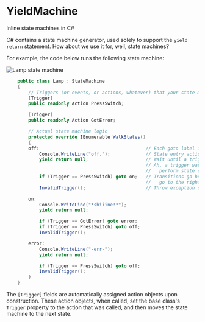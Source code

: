 YieldMachine
============
Inline state machines in C#


C# contains a state machine generator, used solely to support the `yield return` statement. How about we use it for, well, state machines?

For example, the code below runs the following state machine:

![Lamp state machine](https://chart.googleapis.com/chart?chl=+digraph+lamp+%7B%0D%0A+++++off+-%3E+on+%5Blabel%3DPressSwitch%2C+fontsize%3D8%5D%0D%0A+++++on+-%3E+off+%5Blabel%3DPressSwitch%2C+fontsize%3D8%5D%0D%0A+++++on+-%3E+error+%5Blabel%3DGotError%2C+fontsize%3D8%5D%0D%0A+++++error+-%3E+off+%5Blabel%3DPressSwitch%2C+fontsize%3D8%5D%0D%0A+%7D%0D%0A++++++++&cht=gv)

```C#
    public class Lamp : StateMachine
    {
        // Triggers (or events, or actions, whatever) that your state machine understands.
        [Trigger]
        public readonly Action PressSwitch;

        [Trigger]
        public readonly Action GotError;

        // Actual state machine logic
        protected override IEnumerable WalkStates()
        {
        off:                                       // Each goto label is a state
            Console.WriteLine("off.");             // State entry actions
            yield return null;                     // Wait until a trigger is called
                                                   // Ah, a trigger was called! 
                                                   //   perform state exit actions (none, in this case)
            if (Trigger == PressSwitch) goto on;   // Transitions go here: depending on the trigger that was called,
                                                   //   go to the right state
            InvalidTrigger();                      // Throw exception on invalid trigger

        on:
            Console.WriteLine("*shiiine!*");
            yield return null;

            if (Trigger == GotError) goto error;
            if (Trigger == PressSwitch) goto off;
            InvalidTrigger();

        error:
            Console.WriteLine("-err-");
            yield return null;

            if (Trigger == PressSwitch) goto off;
            InvalidTrigger();
        }
    }
```

The `[Trigger]` fields are automatically assigned action objects upon construction. These action objects, when called, set the base class's `Trigger` property to the action that was called, and then moves the state machine to the next state.